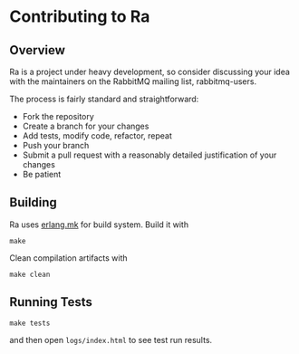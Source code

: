 # Contributing to Ra

## Overview

Ra is a project under heavy development, so consider discussing your idea with
the maintainers on the RabbitMQ mailing list, rabbitmq-users.

The process is fairly standard and straightforward:

 * Fork the repository
 * Create a branch for your changes
 * Add tests, modify code, refactor, repeat
 * Push your branch
 * Submit a pull request with a reasonably detailed justification of your changes
 * Be patient


## Building

Ra uses [erlang.mk](https://erlang.mk/) for build system. Build it with

    make

Clean compilation artifacts with

    make clean

## Running Tests

    make tests

and then open `logs/index.html` to see test run results.

